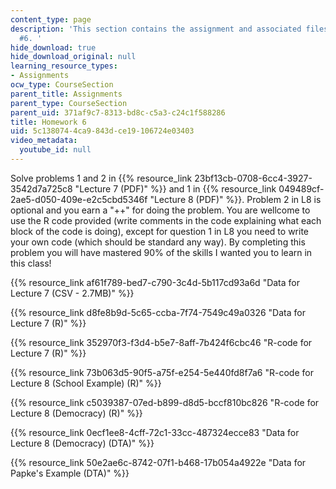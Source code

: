 ```yaml
---
content_type: page
description: 'This section contains the assignment and associated files for homework
  #6. '
hide_download: true
hide_download_original: null
learning_resource_types:
- Assignments
ocw_type: CourseSection
parent_title: Assignments
parent_type: CourseSection
parent_uid: 371af9c7-8313-bd8c-c5a3-c24c1f588286
title: Homework 6
uid: 5c138074-4ca9-843d-ce19-106724e03403
video_metadata:
  youtube_id: null
---
```


Solve problems 1 and 2 in {{% resource_link 23bf13cb-0708-6cc4-3927-3542d7a725c8 "Lecture 7 (PDF)" %}} and 1 in {{% resource_link 049489cf-2ae5-d050-409e-e2c5cbd5346f "Lecture 8 (PDF)" %}}. Problem 2 in L8 is optional and you earn a "++" for doing the problem. You are wellcome to use the R code provided (write comments in the code explaining what each block of the code is doing), except for question 1 in L8 you need to write your own code (which should be standard any way). By completing this problem you will have mastered 90% of the skills I wanted you to learn in this class!

{{% resource_link af61f789-bed7-c790-3c4d-5b117cd93a6d "Data for Lecture 7 (CSV - 2.7MB)" %}}

{{% resource_link d8fe8b9d-5c65-ccba-7f74-7549c49a0326 "Data for Lecture 7 (R)" %}}

{{% resource_link 352970f3-f3d4-b5e7-8aff-7b424f6cbc46 "R-code for Lecture 7 (R)" %}}

{{% resource_link 73b063d5-90f5-a75f-e254-5e440fd8f7a6 "R-code for Lecture 8 (School Example) (R)" %}}

{{% resource_link c5039387-07ed-b899-d8d5-bccf810bc826 "R-code for Lecture 8 (Democracy) (R)" %}}

{{% resource_link 0ecf1ee8-4cff-72c1-33cc-487324ecce83 "Data for Lecture 8 (Democracy) (DTA)" %}}

{{% resource_link 50e2ae6c-8742-07f1-b468-17b054a4922e "Data for Papke's Example (DTA)" %}}